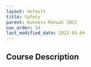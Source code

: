 ```yaml
---
layout: default
title: Safety
parent: Runners Manual 2021
nav_order: 14
last_modified_date: 2021-03-04
---
```


## Course Description
